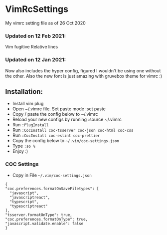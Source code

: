 # VimRcSettings
My vimrc setting file as of 26 Oct 2020

### Updated on 12 Feb 2021:
Vim fugitive
Relative lines

### Updated on 12 Jan 2021:
Now also includes the hyper config, figured I wouldn't be using one without the other.
Also the new font is just amazing with gruvebox theme for vimrc :)


## Installation:
  * Install vim plug
  * Open ~/.vimrc file. Set paste mode :set paste
  * Copy / paste the config below to ~/.vimrc
  * Reload your new configs by running :source ~/.vimrc
  * Run `:PlugInstall`
  * Run `:CocInstall coc-tsserver coc-json coc-html coc-css`
  * Run `:CocInstall coc-eslint coc-prettier`
  * Copy the config below to `~/.vim/coc-settings.json`
  * Type `:so %`
  * Enjoy :)

### COC Settings
  * Copy in File `~/.vim/coc-settings.json`
  ```
  {
  "coc.preferences.formatOnSaveFiletypes": [
    "javascript",
    "javascriptreact",
    "typescript",
    "typescriptreact"
  ],
  "tsserver.formatOnType": true,
  "coc.preferences.formatOnType": true,
  "javascript.validate.enable": false
}
```
